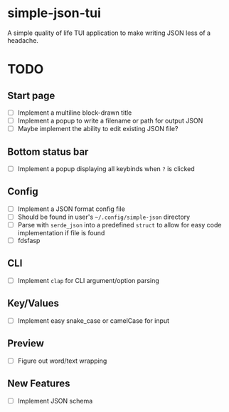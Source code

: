 # simple-json-tui

A simple quality of life TUI application to make writing JSON less of a headache.

# TODO

## Start page

- [ ] Implement a multiline block-drawn title
- [ ] Implement a popup to write a filename or path for output JSON
- [ ] Maybe implement the ability to edit existing JSON file?

## Bottom status bar

- [ ] Implement a popup displaying all keybinds when `?` is clicked

## Config

- [ ] Implement a JSON format config file
- [ ] Should be found in user's `~/.config/simple-json` directory
- [ ] Parse with `serde_json` into a predefined `struct` to allow for easy code implementation if file is found
- [ ] fdsfasp

## CLI

- [ ] Implement `clap` for CLI argument/option parsing

## Key/Values

- [ ] Implement easy snake_case or camelCase for input

## Preview

- [ ] Figure out word/text wrapping

## New Features

- [ ] Implement JSON schema
